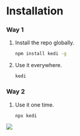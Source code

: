 # Installation

### Way 1

1. Install the repo globally.
   ```sh
   npm install kedi -g
   ```
2. Use it everywhere.
   ```sh
   kedi
   ```
### Way 2

1. Use it one time.
   ```sh
   npx kedi
   ```

<img src="https://i.imgur.com/mAXLd3o.png">
